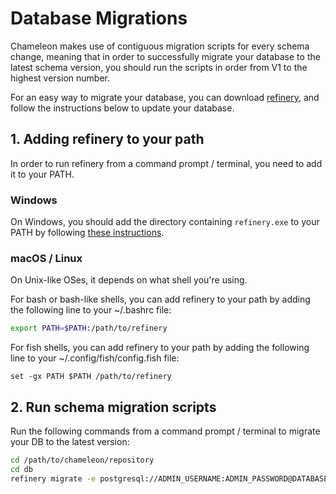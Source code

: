 # Database Migrations

Chameleon makes use of contiguous migration scripts for every schema change, meaning that in order to successfully migrate your database to the latest schema version, you should run the scripts in order from V1 to the highest version number.

For an easy way to migrate your database, you can download [refinery](https://github.com/rust-db/refinery/releases/latest), and follow the instructions below to update your database.

## 1. Adding refinery to your path

In order to run refinery from a command prompt / terminal, you need to add it to your PATH.

### Windows

On Windows, you should add the directory containing `refinery.exe` to your PATH by following [these instructions](https://windowsloop.com/how-to-add-to-windows-path/).

### macOS / Linux

On Unix-like OSes, it depends on what shell you're using.

For bash or bash-like shells, you can add refinery to your path by adding the following line to your ~/.bashrc file:

```bash
export PATH=$PATH:/path/to/refinery
```

For fish shells, you can add refinery to your path by adding the following line to your ~/.config/fish/config.fish file:

```fish
set -gx PATH $PATH /path/to/refinery
```

## 2. Run schema migration scripts

Run the following commands from a command prompt / terminal to migrate your DB to the latest version:

```bash
cd /path/to/chameleon/repository
cd db
refinery migrate -e postgresql://ADMIN_USERNAME:ADMIN_PASSWORD@DATABASE_IP_ADDRESS_OR_URL:5432/DATABASE_NAME
```
